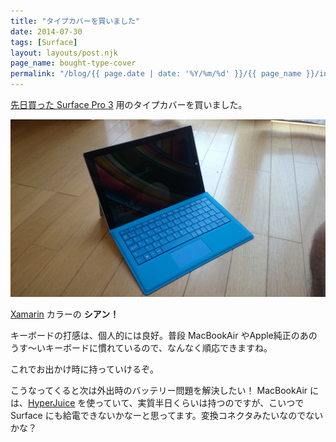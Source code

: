 ```yaml
---
title: "タイプカバーを買いました"
date: 2014-07-30
tags: [Surface]
layout: layouts/post.njk
page_name: bought-type-cover
permalink: "/blog/{{ page.date | date: '%Y/%m/%d' }}/{{ page_name }}/index.html"
---
```


[先日買った Surface Pro 3](/blog/2014/07/18/welcome-surface-pro-3/) 用のタイプカバーを買いました。
<!--more-->
![](/img/posts/bought_type_cover_01.jpg)

[Xamarin](http://xamarin.com) カラーの **シアン！**

キーボードの打感は、個人的には良好。普段 MacBookAir やApple純正のあのうす～いキーボードに慣れているので、なんなく順応できますね。

これでお出かけ時に持っていけるぞ。

こうなってくると次は外出時のバッテリー問題を解決したい！
MacBookAir には、[HyperJuice](http://www.amazon.co.jp/gp/product/B00456DWUA/ref=as_li_ss_tl?ie=UTF8&camp=247&creative=7399&creativeASIN=B00456DWUA&linkCode=as2&tag=oku2008-22) を使っていて、実質半日くらいは持つのですが、こいつで Surface にも給電できないかなーと思ってます。変換コネクタみたいなのでないかな？
